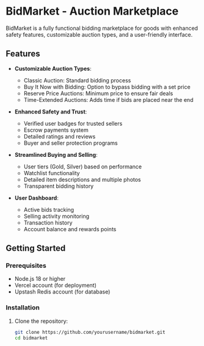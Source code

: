 # BidMarket - Auction Marketplace

BidMarket is a fully functional bidding marketplace for goods with enhanced safety features, customizable auction types, and a user-friendly interface.

## Features

- **Customizable Auction Types**:
  - Classic Auction: Standard bidding process
  - Buy It Now with Bidding: Option to bypass bidding with a set price
  - Reserve Price Auctions: Minimum price to ensure fair deals
  - Time-Extended Auctions: Adds time if bids are placed near the end

- **Enhanced Safety and Trust**:
  - Verified user badges for trusted sellers
  - Escrow payments system
  - Detailed ratings and reviews
  - Buyer and seller protection programs

- **Streamlined Buying and Selling**:
  - User tiers (Gold, Silver) based on performance
  - Watchlist functionality
  - Detailed item descriptions and multiple photos
  - Transparent bidding history

- **User Dashboard**:
  - Active bids tracking
  - Selling activity monitoring
  - Transaction history
  - Account balance and rewards points

## Getting Started

### Prerequisites

- Node.js 18 or higher
- Vercel account (for deployment)
- Upstash Redis account (for database)

### Installation

1. Clone the repository:
   ```bash
   git clone https://github.com/yourusername/bidmarket.git
   cd bidmarket

